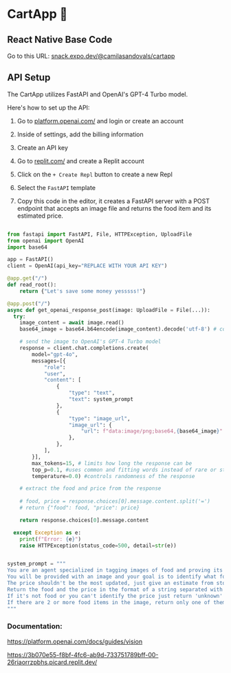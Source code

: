 # CartApp 🛒

## React Native Base Code
Go to this URL: [snack.expo.dev/@camilasandovals/cartapp](https://snack.expo.dev/@camilasandovals/cartapp)

## API Setup

The CartApp utilizes FastAPI and OpenAI's GPT-4 Turbo model. 

Here's how to set up the API:

1. Go to [platform.openai.com/](https://platform.openai.com/) and login or create an account
2. Inside of settings, add the billing information
3. Create an API key
4. Go to [replit.com/](https://replit.com/) and create a Replit account
5. Click on the `+ Create Repl` button to create a new Repl
6. Select the `FastAPI` template

7. Copy this code in the editor, it creates a FastAPI server with a POST endpoint that accepts an image file and returns the food item and its estimated price.

```python

from fastapi import FastAPI, File, HTTPException, UploadFile
from openai import OpenAI
import base64

app = FastAPI()
client = OpenAI(api_key="REPLACE WITH YOUR API KEY")

@app.get("/")
def read_root():
    return {"Let's save some money yesssss!"}

@app.post("/")
async def get_openai_response_post(image: UploadFile = File(...)):
  try:
    image_content = await image.read()
    base64_image = base64.b64encode(image_content).decode('utf-8') # convert image to base64

    # send the image to OpenAI's GPT-4 Turbo model
    response = client.chat.completions.create(
        model="gpt-4o",
        messages=[{
            "role":
            "user",
            "content": [
                {
                    "type": "text",
                    "text": system_prompt
                },
                {
                    "type": "image_url",
                    "image_url": {
                        "url": f"data:image/png;base64,{base64_image}"
                    },
                },
            ],
        }],
        max_tokens=15, # limits how long the response can be
        top_p=0.1, #uses common and fitting words instead of rare or strange ones so it makes the response more predictable
        temperature=0.0) #controls randomness of the response

    # extract the food and price from the response
    
    # food, price = response.choices[0].message.content.split('=')
    # return {"food": food, "price": price}

    return response.choices[0].message.content

  except Exception as e:
    print(f"Error: {e}")
    raise HTTPException(status_code=500, detail=str(e))


system_prompt = """
You are an agent specialized in tagging images of food and proving its possible price.
You will be provided with an image and your goal is to identify what food it is and it's estimated price.
The price shouldn't be the most updated, just give an estimate from stores like Walmart, Publix, Whole Foods, etc.
Return the food and the price in the format of a string separated with an equal sign, like this: Oldfashioned Oatmeal=3.99
If it's not food or you can't identify the price just return 'unknown' for both price and food.
If there are 2 or more food items in the image, return only one of them.
"""
```

### Documentation:

https://platform.openai.com/docs/guides/vision



https://3b070e55-f8bf-4fc6-ab9d-733751789bff-00-26riaorrzpbhs.picard.replit.dev/